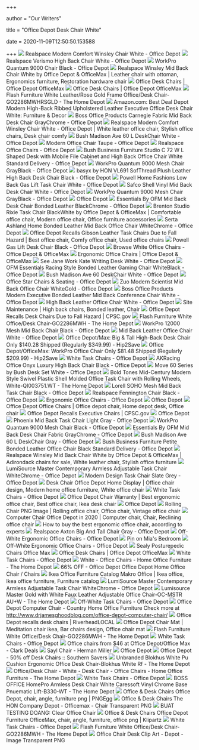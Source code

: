 +++
        
author = "Our Writers"
        
title = "Office Depot Desk Chair White"
        
date = 2020-11-09T12:50:50.153588
        
+++
[ ![](https://media.officedepot.com/image/upload/b_rgb:FFFFFF,c_pad,dpr_1.0,f_auto,h_666,q_auto,w_500/c_pad,h_666,w_500/v1/products/907932/907932_o01_061220?pgw=1)](https://media.officedepot.com/image/upload/b_rgb:FFFFFF,c_pad,dpr_1.0,f_auto,h_666,q_auto,w_500/c_pad,h_666,w_500/v1/products/907932/907932_o01_061220?pgw=1) Realspace Modern Comfort Winsley Chair White - Office Depot
[ ![](https://media.officedepot.com/image/upload/b_rgb:FFFFFF,c_pad,dpr_1.0,f_auto,h_1665,q_auto,w_1250/c_pad,h_1665,w_1250/v1/products/747417/747417_o01_realspace_verismo_bonded_leather_high_back_chair_112019_?pgw=1&pgwact=1)](https://media.officedepot.com/image/upload/b_rgb:FFFFFF,c_pad,dpr_1.0,f_auto,h_1665,q_auto,w_1250/c_pad,h_1665,w_1250/v1/products/747417/747417_o01_realspace_verismo_bonded_leather_high_back_chair_112019_?pgw=1&pgwact=1) Realspace Verismo High Back Chair White - Office Depot
[ ![](https://media.officedepot.com/image/upload/b_rgb:FFFFFF,c_pad,dpr_1.0,f_auto,h_1665,q_auto,w_1250/c_pad,h_1665,w_1250/v1/products/510830/510830_p_workpro_quantum_9000_series_ergonomic_mesh_mid_back_chair?pgw=1&pgwact=1)](https://media.officedepot.com/image/upload/b_rgb:FFFFFF,c_pad,dpr_1.0,f_auto,h_1665,q_auto,w_1250/c_pad,h_1665,w_1250/v1/products/510830/510830_p_workpro_quantum_9000_series_ergonomic_mesh_mid_back_chair?pgw=1&pgwact=1) WorkPro Quantum 9000 Chair Black - Office Depot
[ ![](https://i.pinimg.com/originals/36/50/2a/36502ab102fc513aa245737e99bfc32c.jpg)](https://i.pinimg.com/originals/36/50/2a/36502ab102fc513aa245737e99bfc32c.jpg) Realspace Winsley Mid Back Chair White by Office Depot & OfficeMax |  Leather chair with ottoman, Ergonomics furniture, Restoration hardware chair
[ ![](https://media.officedepot.com/images/t_search,f_auto/products/304556/Serta-Smart-Layers-Arlington-AIR-Bonded)](https://media.officedepot.com/images/t_search,f_auto/products/304556/Serta-Smart-Layers-Arlington-AIR-Bonded) Office Desk Chairs | Office Depot OfficeMax
[ ![](https://media.officedepot.com/images/t_search,f_auto/products/388262/Realspace-Modern-Comfort-Winsley-Bonded-Leather)](https://media.officedepot.com/images/t_search,f_auto/products/388262/Realspace-Modern-Comfort-Winsley-Bonded-Leather) Office Desk Chairs | Office Depot OfficeMax
[ ![](https://images.homedepot-static.com/productImages/463ea4de-d661-4da8-bc50-e598bb7fe277/svn/white-leather-rose-gold-frame-flash-furniture-office-chairs-go2286mwhrsgld-64_600.jpg)](https://images.homedepot-static.com/productImages/463ea4de-d661-4da8-bc50-e598bb7fe277/svn/white-leather-rose-gold-frame-flash-furniture-office-chairs-go2286mwhrsgld-64_600.jpg) Flash Furniture White Leather/Rose Gold Frame Office/Desk Chair-GO2286MWHRSGLD  - The Home Depot
[ ![](https://images-na.ssl-images-amazon.com/images/I/510QnoA89SL._AC_SY450_.jpg)](https://images-na.ssl-images-amazon.com/images/I/510QnoA89SL._AC_SY450_.jpg) Amazon.com: Best Deal Depot Modern High-Back Ribbed Upholstered Leather  Executive Office Desk Chair White: Furniture & Decor
[ ![](https://media.officedepot.com/image/upload/b_rgb:FFFFFF,c_pad,dpr_1.0,f_auto,h_666,q_auto,w_500/c_pad,h_666,w_500/v1/products/933469/933469_p_boss_office_products_carnegie_fabric_mid_back_desk_chair?pgw=1)](https://media.officedepot.com/image/upload/b_rgb:FFFFFF,c_pad,dpr_1.0,f_auto,h_666,q_auto,w_500/c_pad,h_666,w_500/v1/products/933469/933469_p_boss_office_products_carnegie_fabric_mid_back_desk_chair?pgw=1) Boss Office Products Carnegie Fabric Mid Back Desk Chair GrayChrome - Office  Depot
[ ![](https://i.pinimg.com/originals/40/47/23/4047230c2ff4b9369742089de9547729.jpg)](https://i.pinimg.com/originals/40/47/23/4047230c2ff4b9369742089de9547729.jpg) Realspace Modern Comfort Winsley Chair White - Office Depot | White leather office  chair, Stylish office chairs, Desk chair comfy
[ ![](https://media.officedepot.com/image/upload/b_rgb:FFFFFF,c_pad,dpr_1.0,f_auto,h_666,q_auto,w_500/c_pad,h_666,w_500/v1/products/9997231/9997231_o01_kathy_ireland_home_by_bush_furniture?pgw=1)](https://media.officedepot.com/image/upload/b_rgb:FFFFFF,c_pad,dpr_1.0,f_auto,h_666,q_auto,w_500/c_pad,h_666,w_500/v1/products/9997231/9997231_o01_kathy_ireland_home_by_bush_furniture?pgw=1) Bush Madison Ave 60 L DeskChair White - Office Depot
[ ![](https://media.officedepot.com/image/upload/b_rgb:FFFFFF,c_pad,dpr_1.0,f_auto,h_666,q_auto,w_500/c_pad,h_666,w_500/v1/products/424958/424958_p_boss_modern_fabric_mid_back_task_chair?pgw=1)](https://media.officedepot.com/image/upload/b_rgb:FFFFFF,c_pad,dpr_1.0,f_auto,h_666,q_auto,w_500/c_pad,h_666,w_500/v1/products/424958/424958_p_boss_modern_fabric_mid_back_task_chair?pgw=1) Modern Office Chair Taupe - Office Depot
[ ![](https://media.officedepot.com/images/t_search,f_auto/products/493876/Realspace-MFTC-200-Mesh-Multifunction-Ergonomic)](https://media.officedepot.com/images/t_search,f_auto/products/493876/Realspace-MFTC-200-Mesh-Multifunction-Ergonomic) Realspace Office Chairs - Office Depot
[ ![](https://media.officedepot.com/image/upload/b_rgb:FFFFFF,c_pad,dpr_1.0,f_auto,h_666,q_auto,w_500/c_pad,h_666,w_500/v1/products/5630189/5630189_o01_bush_business_furniture_studio_c_l_shaped_desk_with_mobile_file_cabinet_and_high_back_office_chair?pgw=1)](https://media.officedepot.com/image/upload/b_rgb:FFFFFF,c_pad,dpr_1.0,f_auto,h_666,q_auto,w_500/c_pad,h_666,w_500/v1/products/5630189/5630189_o01_bush_business_furniture_studio_c_l_shaped_desk_with_mobile_file_cabinet_and_high_back_office_chair?pgw=1) Bush Business Furniture Studio C 72 W L Shaped Desk with Mobile File  Cabinet and High Back Office Chair White Standard Delivery - Office Depot
[ ![](https://media.officedepot.com/image/upload/b_rgb:FFFFFF,c_pad,dpr_1.0,f_auto,h_666,q_auto,w_500/c_pad,h_666,w_500/v1/products/458397/458397_p_workpro_quantum_9000_series_ergonomic_mid_back_mesh_fabric_chair?pgw=1)](https://media.officedepot.com/image/upload/b_rgb:FFFFFF,c_pad,dpr_1.0,f_auto,h_666,q_auto,w_500/c_pad,h_666,w_500/v1/products/458397/458397_p_workpro_quantum_9000_series_ergonomic_mid_back_mesh_fabric_chair?pgw=1) WorkPro Quantum 9000 Mesh Chair GrayBlack - Office Depot
[ ![](https://media.officedepot.com/images/t_large,f_auto/products/877478/basyx-by-HON-VL691-SofThread-Plush)](https://media.officedepot.com/images/t_large,f_auto/products/877478/basyx-by-HON-VL691-SofThread-Plush) basyx by HON VL691 SofThread Plush Leather High Back Desk Chair Black - Office  Depot
[ ![](https://media.officedepot.com/image/upload/b_rgb:FFFFFF,c_pad,dpr_1.0,f_auto,h_1665,q_auto,w_1250/c_pad,h_1665,w_1250/v1/products/358832/358832_o01_powel_home_fashions_faux_leather_low_back_gas_lift_task_chair_022120?pgw=1&pgwact=1)](https://media.officedepot.com/image/upload/b_rgb:FFFFFF,c_pad,dpr_1.0,f_auto,h_1665,q_auto,w_1250/c_pad,h_1665,w_1250/v1/products/358832/358832_o01_powel_home_fashions_faux_leather_low_back_gas_lift_task_chair_022120?pgw=1&pgwact=1) Powell Home Fashions Low Back Gas Lift Task Chair White - Office Depot
[ ![](https://media.officedepot.com/image/upload/b_rgb:FFFFFF,c_pad,dpr_1.0,f_auto,h_666,q_auto,w_500/c_pad,h_666,w_500/v1/products/9621560/9621560_o51_safco_shell_desk_chair?pgw=1)](https://media.officedepot.com/image/upload/b_rgb:FFFFFF,c_pad,dpr_1.0,f_auto,h_666,q_auto,w_500/c_pad,h_666,w_500/v1/products/9621560/9621560_o51_safco_shell_desk_chair?pgw=1) Safco Shell Vinyl Mid Back Desk Chair White - Office Depot
[ ![](https://media.officedepot.com/image/upload/b_rgb:FFFFFF,c_pad,dpr_1.0,f_auto,h_666,q_auto,w_500/c_pad,h_666,w_500/v1/products/234750/234750_o01_workpro_quantum_9000_series_ergonomic_mid_back_meshmesh_chair_101119?pgw=1)](https://media.officedepot.com/image/upload/b_rgb:FFFFFF,c_pad,dpr_1.0,f_auto,h_666,q_auto,w_500/c_pad,h_666,w_500/v1/products/234750/234750_o01_workpro_quantum_9000_series_ergonomic_mid_back_meshmesh_chair_101119?pgw=1) WorkPro Quantum 9000 Mesh Chair GrayBlack - Office Depot
[ ![](https://media.officedepot.com/images/t_large,f_auto/products/5417784/Brenton-Studio-Jancy-Quilted-Fabric-Low)](https://media.officedepot.com/images/t_large,f_auto/products/5417784/Brenton-Studio-Jancy-Quilted-Fabric-Low) Office Depot
[ ![](https://media.officedepot.com/image/upload/b_rgb:FFFFFF,c_pad,dpr_1.0,f_auto,h_666,q_auto,w_500/c_pad,h_666,w_500/v1/products/686658/686658_p_essentials_by_ofm_mid_back_desk_chair?pgw=1)](https://media.officedepot.com/image/upload/b_rgb:FFFFFF,c_pad,dpr_1.0,f_auto,h_666,q_auto,w_500/c_pad,h_666,w_500/v1/products/686658/686658_p_essentials_by_ofm_mid_back_desk_chair?pgw=1) Essentials By OFM Mid Back Desk Chair Bonded Leather BlackChrome - Office  Depot
[ ![](https://i.pinimg.com/originals/2b/38/19/2b3819360e6044695485b010edd33a1a.jpg)](https://i.pinimg.com/originals/2b/38/19/2b3819360e6044695485b010edd33a1a.jpg) Brenton Studio Rixie Task Chair BlackWhite by Office Depot & OfficeMax |  Comfortable office chair, Modern office chair, Office furniture accessories
[ ![](https://media.officedepot.com/images/t_large,f_auto/products/807321/Serta-Ashland-Home-Bonded-Leather-Mid)](https://media.officedepot.com/images/t_large,f_auto/products/807321/Serta-Ashland-Home-Bonded-Leather-Mid) Serta Ashland Home Bonded Leather Mid Back Office Chair WhiteChrome - Office  Depot
[ ![](https://i.pinimg.com/originals/e2/18/5b/e2185b1ddeb8263f8a11160d085ebd75.jpg)](https://i.pinimg.com/originals/e2/18/5b/e2185b1ddeb8263f8a11160d085ebd75.jpg) Office Depot Recalls Gibson Leather Task Chairs Due to Fall Hazard | Best office  chair, Comfy office chair, Used office chairs
[ ![](https://media.officedepot.com/images/t_large,f_auto/products/124988/Powell-Gas-Lift-Desk-Chair-Black)](https://media.officedepot.com/images/t_large,f_auto/products/124988/Powell-Gas-Lift-Desk-Chair-Black) Powell Gas Lift Desk Chair Black - Office Depot
[ ![](https://media.officedepot.com/images/t_search,f_auto/products/9748367/Monarch-Specialties-Office-Chair-WhiteChrome)](https://media.officedepot.com/images/t_search,f_auto/products/9748367/Monarch-Specialties-Office-Chair-WhiteChrome) Browse White Office Chairs - Office Depot & OfficeMax
[ ![](https://media.officedepot.com/images/t_search,f_auto/products/9046713/WorkPro-12000-Mesh-Series-Ergonomic-Mid)](https://media.officedepot.com/images/t_search,f_auto/products/9046713/WorkPro-12000-Mesh-Series-Ergonomic-Mid) Ergonomic Office Chairs | Office Depot & OfficeMax
[ ![](https://media.officedepot.com/image/upload/b_rgb:FFFFFF,c_pad,dpr_1.0,f_auto,h_666,q_auto,w_500/c_pad,h_666,w_500/v1/products/384419/384419_o12_see_jane_work_kate_writing_desk?pgw=1)](https://media.officedepot.com/image/upload/b_rgb:FFFFFF,c_pad,dpr_1.0,f_auto,h_666,q_auto,w_500/c_pad,h_666,w_500/v1/products/384419/384419_o12_see_jane_work_kate_writing_desk?pgw=1) See Jane Work Kate Writing Desk White - Office Depot
[ ![](https://media.officedepot.com/image/upload/b_rgb:FFFFFF,c_pad,dpr_1.0,f_auto,h_666,q_auto,w_500/c_pad,h_666,w_500/v1/products/8535247/8535247_p_ofm_essentials_collection_high_back_racing_style_bonded_leather_gaming_chair?pgw=1)](https://media.officedepot.com/image/upload/b_rgb:FFFFFF,c_pad,dpr_1.0,f_auto,h_666,q_auto,w_500/c_pad,h_666,w_500/v1/products/8535247/8535247_p_ofm_essentials_collection_high_back_racing_style_bonded_leather_gaming_chair?pgw=1) OFM Essentials Racing Style Bonded Leather Gaming Chair WhiteBlack - Office  Depot
[ ![](https://media.officedepot.com/image/upload/b_rgb:FFFFFF,c_pad,dpr_1.0,f_auto,h_666,q_auto,w_500/c_pad,h_666,w_500/v1/products/8007302/8007302_o01_kathy_ireland_home_by_bush_furniture?pgw=1)](https://media.officedepot.com/image/upload/b_rgb:FFFFFF,c_pad,dpr_1.0,f_auto,h_666,q_auto,w_500/c_pad,h_666,w_500/v1/products/8007302/8007302_o01_kathy_ireland_home_by_bush_furniture?pgw=1) Bush Madison Ave 60 DeskChair White - Office Depot
[ ![](https://media.officedepot.com/images/t_search,f_auto/products/395034/Office-Star-ProGrid-Mid-Back-Mesh)](https://media.officedepot.com/images/t_search,f_auto/products/395034/Office-Star-ProGrid-Mid-Back-Mesh) Office Star Chairs & Seating - Office Depot
[ ![](https://media.officedepot.com/image/upload/b_rgb:FFFFFF,c_pad,dpr_1.0,f_auto,h_1665,q_auto,w_1250/c_pad,h_1665,w_1250/v1/products/4161660/4161660_p_zuo_modern_scientist_midback_office_chair?pgw=1&pgwact=1)](https://media.officedepot.com/image/upload/b_rgb:FFFFFF,c_pad,dpr_1.0,f_auto,h_1665,q_auto,w_1250/c_pad,h_1665,w_1250/v1/products/4161660/4161660_p_zuo_modern_scientist_midback_office_chair?pgw=1&pgwact=1) Zuo Modern Scientist Mid Back Office Chair WhiteGold - Office Depot
[ ![](https://media.officedepot.com/image/upload/b_rgb:FFFFFF,c_pad,dpr_1.0,f_auto,h_666,q_auto,w_500/c_pad,h_666,w_500/v1/products/186051/186051_o51?pgw=1)](https://media.officedepot.com/image/upload/b_rgb:FFFFFF,c_pad,dpr_1.0,f_auto,h_666,q_auto,w_500/c_pad,h_666,w_500/v1/products/186051/186051_o51?pgw=1) Boss Office Products Modern Executive Bonded Leather Mid Back Conference Chair  White - Office Depot
[ ![](https://media.officedepot.com/image/upload/b_rgb:FFFFFF,c_pad,dpr_1.0,f_auto,h_666,q_auto,w_500/c_pad,h_666,w_500/v1/products/890139/890139_o51_flash_furniture_ribbed_upholstered_leather_high_back_swivel_chair_041620?pgw=1)](https://media.officedepot.com/image/upload/b_rgb:FFFFFF,c_pad,dpr_1.0,f_auto,h_666,q_auto,w_500/c_pad,h_666,w_500/v1/products/890139/890139_o51_flash_furniture_ribbed_upholstered_leather_high_back_swivel_chair_041620?pgw=1) High Back Leather Office Chair White - Office Depot
[ ![](https://i.pinimg.com/originals/c1/6a/cf/c16acf1604c530980971644ffa4aef26.jpg)](https://i.pinimg.com/originals/c1/6a/cf/c16acf1604c530980971644ffa4aef26.jpg) Site Maintenance | High back chairs, Bonded leather, Chair
[ ![](https://www.cpsc.gov/s3fs-public/Recall.2012.12146.12146a.jpg)](https://www.cpsc.gov/s3fs-public/Recall.2012.12146.12146a.jpg) Office Depot Recalls Desk Chairs Due to Fall Hazard | CPSC.gov
[ ![](https://images.homedepot-static.com/productImages/490956a1-d13a-47a8-9c84-a651796f253a/svn/white-flash-furniture-office-chairs-go2286mwh-31_600.jpg)](https://images.homedepot-static.com/productImages/490956a1-d13a-47a8-9c84-a651796f253a/svn/white-flash-furniture-office-chairs-go2286mwh-31_600.jpg) Flash Furniture White Office/Desk Chair-GO2286MWH - The Home Depot
[ ![](https://media.officedepot.com/image/upload/b_rgb:FFFFFF,c_pad,dpr_1.0,f_auto,h_666,q_auto,w_500/c_pad,h_666,w_500/v1/products/9702132/9702132_o01_workpro_12000_fabric_high_back_chair?pgw=1)](https://media.officedepot.com/image/upload/b_rgb:FFFFFF,c_pad,dpr_1.0,f_auto,h_666,q_auto,w_500/c_pad,h_666,w_500/v1/products/9702132/9702132_o01_workpro_12000_fabric_high_back_chair?pgw=1) WorkPro 12000 Mesh Mid Back Chair Black - Office Depot
[ ![](https://media.officedepot.com/image/upload/b_rgb:FFFFFF,c_pad,dpr_1.0,f_auto,h_666,q_auto,w_500/c_pad,h_666,w_500/v1/products/389426/389426_o01_072020?pgw=1)](https://media.officedepot.com/image/upload/b_rgb:FFFFFF,c_pad,dpr_1.0,f_auto,h_666,q_auto,w_500/c_pad,h_666,w_500/v1/products/389426/389426_o01_072020?pgw=1) Mid Back Leather Office Chair White - Office Depot
[ ![](https://hip2save.com/wp-content/uploads/2016/07/chair.jpg?resize=1024%2C538&strip=all)](https://hip2save.com/wp-content/uploads/2016/07/chair.jpg?resize=1024%2C538&strip=all) Office Depot/Max: Big & Tall High-Back Desk Chair Only $140.28 Shipped  (Regularly $349.99) - Hip2Save
[ ![](https://hip2save.com/wp-content/uploads/2016/08/workpro-desk-chair.jpg?resize=1024%2C538&strip=all)](https://hip2save.com/wp-content/uploads/2016/08/workpro-desk-chair.jpg?resize=1024%2C538&strip=all) Office Depot/OfficeMax: WorkPro Office Chair Only $81.48 Shipped (Regularly  $209.99) - Hip2Save
[ ![](https://media.officedepot.com/images/t_search,f_auto/products/705756/Ave-Six-Emerson-Mid-Back-Chair)](https://media.officedepot.com/images/t_search,f_auto/products/705756/Ave-Six-Emerson-Mid-Back-Chair) White Task Chairs - Office Depot
[ ![](https://media.officedepot.com/image/upload/b_rgb:FFFFFF,c_pad,dpr_1.0,f_auto,h_666,q_auto,w_500/c_pad,h_666,w_500/v1/products/7164064/7164064_p_akracing_office_series_onyx_luxury_high_back_chair?pgw=1)](https://media.officedepot.com/image/upload/b_rgb:FFFFFF,c_pad,dpr_1.0,f_auto,h_666,q_auto,w_500/c_pad,h_666,w_500/v1/products/7164064/7164064_p_akracing_office_series_onyx_luxury_high_back_chair?pgw=1) AKRacing Office Onyx Luxury High Back Chair Black - Office Depot
[ ![](https://media.officedepot.com/image/upload/b_rgb:FFFFFF,c_pad,dpr_1.0,f_auto,h_666,q_auto,w_500/c_pad,h_666,w_500/v1/products/5273876/5273876_o01_bush_business_furniture_components?pgw=1)](https://media.officedepot.com/image/upload/b_rgb:FFFFFF,c_pad,dpr_1.0,f_auto,h_666,q_auto,w_500/c_pad,h_666,w_500/v1/products/5273876/5273876_o01_bush_business_furniture_components?pgw=1) Move 60 Series by Bush Desk Set White - Office Depot
[ ![](https://images.homedepot-static.com/productImages/cb8c27da-2aa1-4bef-9c1b-c577fb13645e/svn/1-white-bold-tones-office-chairs-qi003751-wt-e1_600.jpg)](https://images.homedepot-static.com/productImages/cb8c27da-2aa1-4bef-9c1b-c577fb13645e/svn/1-white-bold-tones-office-chairs-qi003751-wt-e1_600.jpg) Bold Tones Mid-Century Modern Style Swivel Plastic Shell Molded Office Task  Chair with Rolling Wheels, White-QI003751.WT - The Home Depot
[ ![](https://media.officedepot.com/image/upload/b_rgb:FFFFFF,c_pad,dpr_1.0,f_auto,h_666,q_auto,w_500/c_pad,h_666,w_500/v1/products/8572052/8572052_o51_lorell_soho_mesh_mid_back_task_chair?pgw=1)](https://media.officedepot.com/image/upload/b_rgb:FFFFFF,c_pad,dpr_1.0,f_auto,h_666,q_auto,w_500/c_pad,h_666,w_500/v1/products/8572052/8572052_o51_lorell_soho_mesh_mid_back_task_chair?pgw=1) Lorell SOHO Mesh Mid Back Task Chair Black - Office Depot
[ ![](https://media.officedepot.com/image/upload/b_rgb:FFFFFF,c_pad,dpr_1.0,f_auto,h_666,q_auto,w_500/c_pad,h_666,w_500/v1/products/633410/633410_p_realspace_fennington_high_back_bonded_leather_chair?pgw=1)](https://media.officedepot.com/image/upload/b_rgb:FFFFFF,c_pad,dpr_1.0,f_auto,h_666,q_auto,w_500/c_pad,h_666,w_500/v1/products/633410/633410_p_realspace_fennington_high_back_bonded_leather_chair?pgw=1) Realspace Fennington Chair Black - Office Depot
[ ![](https://media.officedepot.com/images/t_search,f_auto/products/6356490/WorkPro-12000-Mesh-High-Back-Executive)](https://media.officedepot.com/images/t_search,f_auto/products/6356490/WorkPro-12000-Mesh-High-Back-Executive) Ergonomic Office Chairs - Office Depot
[ ![](https://media.officedepot.com/image/upload/b_rgb:FFFFFF,c_pad,dpr_1.0,f_auto,h_666,q_auto,w_500/c_pad,h_666,w_500/v1/products/871892/871892_p_1?pgw=1)](https://media.officedepot.com/image/upload/b_rgb:FFFFFF,c_pad,dpr_1.0,f_auto,h_666,q_auto,w_500/c_pad,h_666,w_500/v1/products/871892/871892_p_1?pgw=1) Office Depot
[ ![](https://i.pinimg.com/originals/ac/0f/05/ac0f05472e23cc485286dd8ccd863f18.jpg)](https://i.pinimg.com/originals/ac/0f/05/ac0f05472e23cc485286dd8ccd863f18.jpg) Office Depot Office Chairs | Office depot chair, Home depot desk, Office  chair
[ ![](https://www.cpsc.gov/s3fs-public/styles/large/public/Recall.2016.16069.OfficeDepotExecutiveChairs.jpg?jQQp02aLk83TX56xojjDEJkAHPYovQaj&itok=FjKC2CqJ)](https://www.cpsc.gov/s3fs-public/styles/large/public/Recall.2016.16069.OfficeDepotExecutiveChairs.jpg?jQQp02aLk83TX56xojjDEJkAHPYovQaj&itok=FjKC2CqJ) Office Depot Recalls Executive Chairs | CPSC.gov
[ ![](https://media.officedepot.com/image/upload/b_rgb:FFFFFF,c_pad,dpr_1.0,f_auto,h_1665,q_auto,w_1250/c_pad,h_1665,w_1250/v1/products/1826380/1826380_p_boss_modern_office_chair?pgw=1&pgwact=1)](https://media.officedepot.com/image/upload/b_rgb:FFFFFF,c_pad,dpr_1.0,f_auto,h_1665,q_auto,w_1250/c_pad,h_1665,w_1250/v1/products/1826380/1826380_p_boss_modern_office_chair?pgw=1&pgwact=1) Office Depot
[ ![](https://media.officedepot.com/image/upload/b_rgb:FFFFFF,c_pad,dpr_1.0,f_auto,h_666,q_auto,w_500/c_pad,h_666,w_500/v1/products/7711811/7711811_o01?pgw=1)](https://media.officedepot.com/image/upload/b_rgb:FFFFFF,c_pad,dpr_1.0,f_auto,h_666,q_auto,w_500/c_pad,h_666,w_500/v1/products/7711811/7711811_o01?pgw=1) Phoenix Mid Back Task Chair Light Gray - Office Depot
[ ![](https://media.officedepot.com/image/upload/b_rgb:FFFFFF,c_pad,dpr_1.0,f_auto,h_666,q_auto,w_500/c_pad,h_666,w_500/v1/products/690690/690690_o01_092220?pgw=1)](https://media.officedepot.com/image/upload/b_rgb:FFFFFF,c_pad,dpr_1.0,f_auto,h_666,q_auto,w_500/c_pad,h_666,w_500/v1/products/690690/690690_o01_092220?pgw=1) WorkPro Quantum 9000 Mesh Chair Black - Office Depot
[ ![](https://media.officedepot.com/image/upload/b_rgb:FFFFFF,c_pad,dpr_1.0,f_auto,h_666,q_auto,w_500/c_pad,h_666,w_500/v1/products/250817/250817_p?pgw=1)](https://media.officedepot.com/image/upload/b_rgb:FFFFFF,c_pad,dpr_1.0,f_auto,h_666,q_auto,w_500/c_pad,h_666,w_500/v1/products/250817/250817_p?pgw=1) Essentials By OFM Mid Back Desk Chair Fabric GrayChrome - Office Depot
[ ![](https://media.officedepot.com/image/upload/b_rgb:FFFFFF,c_pad,dpr_1.0,f_auto,h_666,q_auto,w_500/c_pad,h_666,w_500/v1/products/4650782/4650782_o01_kathy_ireland_home_by_bush_furniture?pgw=1)](https://media.officedepot.com/image/upload/b_rgb:FFFFFF,c_pad,dpr_1.0,f_auto,h_666,q_auto,w_500/c_pad,h_666,w_500/v1/products/4650782/4650782_o01_kathy_ireland_home_by_bush_furniture?pgw=1) Bush Madison Ave 60 L DeskChair Gray - Office Depot
[ ![](https://media.officedepot.com/image/upload/b_rgb:FFFFFF,c_pad,dpr_1.0,f_auto,h_666,q_auto,w_500/c_pad,h_666,w_500/v1/products/8730294/8730294_o01_bush_business_furniture_petite_leather_office_chair?pgw=1)](https://media.officedepot.com/image/upload/b_rgb:FFFFFF,c_pad,dpr_1.0,f_auto,h_666,q_auto,w_500/c_pad,h_666,w_500/v1/products/8730294/8730294_o01_bush_business_furniture_petite_leather_office_chair?pgw=1) Bush Business Furniture Petite Bonded Leather Office Chair Black Standard  Delivery - Office Depot
[ ![](https://i.pinimg.com/originals/e8/7f/84/e87f844e95cb9c859c03a9bbca71c0c9.jpg)](https://i.pinimg.com/originals/e8/7f/84/e87f844e95cb9c859c03a9bbca71c0c9.jpg) Realspace Winsley Mid Back Chair White by Office Depot &amp; OfficeMax |  Adirondack chairs for sale, White leather chair, Stylish office furniture
[ ![](https://media.officedepot.com/image/upload/b_rgb:FFFFFF,c_pad,dpr_1.0,f_auto,h_666,q_auto,w_500/c_pad,h_666,w_500/v1/products/5392622/5392622_o04_lumisource_master_contemporary_armless_adjustable_task_chair?pgw=1)](https://media.officedepot.com/image/upload/b_rgb:FFFFFF,c_pad,dpr_1.0,f_auto,h_666,q_auto,w_500/c_pad,h_666,w_500/v1/products/5392622/5392622_o04_lumisource_master_contemporary_armless_adjustable_task_chair?pgw=1) LumiSource Master Contemporary Armless Adjustable Task Chair WhiteChrome - Office  Depot
[ ![](https://media.officedepot.com/image/upload/b_rgb:FFFFFF,c_pad,dpr_1.0,f_auto,h_666,q_auto,w_500/c_pad,h_666,w_500/v1/products/296589/296589_p_b416c_sg?pgw=1)](https://media.officedepot.com/image/upload/b_rgb:FFFFFF,c_pad,dpr_1.0,f_auto,h_666,q_auto,w_500/c_pad,h_666,w_500/v1/products/296589/296589_p_b416c_sg?pgw=1) Modern Design Task Chair Slate Grey - Office Depot
[ ![](https://i.pinimg.com/originals/42/a7/19/42a7194b01109c61ba4ab83e276f171f.jpg)](https://i.pinimg.com/originals/42/a7/19/42a7194b01109c61ba4ab83e276f171f.jpg) Desk Chair Office Depot Home Display | Office chair design, Modern home  office furniture, White office chair
[ ![](https://media.officedepot.com/images/t_search,f_auto/products/7182689/Linon-Home-Office-Juliet-Fabric-Mid)](https://media.officedepot.com/images/t_search,f_auto/products/7182689/Linon-Home-Office-Juliet-Fabric-Mid) White Task Chairs - Office Depot
[ ![](https://i.pinimg.com/originals/50/c9/c7/50c9c7adc27d3e672fc8034a5ce14b02.jpg)](https://i.pinimg.com/originals/50/c9/c7/50c9c7adc27d3e672fc8034a5ce14b02.jpg) Office Depot Chair Warranty | Best ergonomic office chair, Best office chair,  Ikea desk chair
[ ![](https://media.officedepot.com/image/upload/b_rgb:FFFFFF,c_pad,dpr_1.0,f_auto,h_666,q_auto,w_500/c_pad,h_666,w_500/v1/products/1826380/1826380_o05_boss_modern_office_chair?pgw=1)](https://media.officedepot.com/image/upload/b_rgb:FFFFFF,c_pad,dpr_1.0,f_auto,h_666,q_auto,w_500/c_pad,h_666,w_500/v1/products/1826380/1826380_o05_boss_modern_office_chair?pgw=1) Office Depot
[ ![](https://i.pinimg.com/originals/6c/75/7f/6c757f1ac96a5e7b3cf4e366493e192c.png)](https://i.pinimg.com/originals/6c/75/7f/6c757f1ac96a5e7b3cf4e366493e192c.png) Rolling Chair PNG Image | Rolling office chair, Office chair, Vintage office  chair
[ ![](https://i.pinimg.com/736x/c7/1e/6f/c71e6f738fd2f1c23bf93162b64e3a0a.jpg)](https://i.pinimg.com/736x/c7/1e/6f/c71e6f738fd2f1c23bf93162b64e3a0a.jpg) Computer Chair Office Depot in 2020 | Computer chair, Chair, Reclining office  chair
[ ![](https://media2.s-nbcnews.com/i/newscms/2020_25/3390893/ergonomic-office-chairs-kr-2x1-tease-200618_38008296185ce90fd52b401caf79df24.jpg)](https://media2.s-nbcnews.com/i/newscms/2020_25/3390893/ergonomic-office-chairs-kr-2x1-tease-200618_38008296185ce90fd52b401caf79df24.jpg) How to buy the best ergonomic office chair, according to experts
[ ![](https://media.officedepot.com/image/upload/b_rgb:FFFFFF,c_pad,dpr_1.0,f_auto,h_666,q_auto,w_500/c_pad,h_666,w_500/v1/products/248897/248897_p_realspace_axton_big_tall_bonded_leather_high_back_chair?pgw=1)](https://media.officedepot.com/image/upload/b_rgb:FFFFFF,c_pad,dpr_1.0,f_auto,h_666,q_auto,w_500/c_pad,h_666,w_500/v1/products/248897/248897_p_realspace_axton_big_tall_bonded_leather_high_back_chair?pgw=1) Realspace Axton Big And Tall Chair Gray - Office Depot
[ ![](https://media.officedepot.com/images/t_search,f_auto/products/466400/Office-Star-Space-Seating-Mesh-Mid)](https://media.officedepot.com/images/t_search,f_auto/products/466400/Office-Star-Space-Seating-Mesh-Mid) Off-White Ergonomic Office Chairs - Office Depot
[ ![](https://i.pinimg.com/originals/64/76/b1/6476b17ef1c8b06e8e2fe855627e787d.jpg)](https://i.pinimg.com/originals/64/76/b1/6476b17ef1c8b06e8e2fe855627e787d.jpg) Pin on Mia's Bedroom
[ ![](https://media.officedepot.com/images/t_search,f_auto/products/721852/Office-Star-Space-Seating-Mesh-Mid)](https://media.officedepot.com/images/t_search,f_auto/products/721852/Office-Star-Space-Seating-Mesh-Mid) Off-White Ergonomic Office Chairs - Office Depot
[ ![](https://i.pinimg.com/originals/41/c5/1e/41c51e85a7cf45ecc39fd3445f3cd3c0.jpg)](https://i.pinimg.com/originals/41/c5/1e/41c51e85a7cf45ecc39fd3445f3cd3c0.jpg) Sealy Posturepedic Chairs Office Max
[ ![](https://media.officedepot.com/images/t_search,f_auto/products/304574/Serta-Smart-Layers-Jennings-Big-And)](https://media.officedepot.com/images/t_search,f_auto/products/304574/Serta-Smart-Layers-Jennings-Big-And) Office Desk Chairs | Office Depot OfficeMax
[ ![](https://media.officedepot.com/images/t_search,f_auto/products/352754/Boss-Decorative-Velvet-Mid-Back-Task)](https://media.officedepot.com/images/t_search,f_auto/products/352754/Boss-Decorative-Velvet-Mid-Back-Task) White Task Chairs - Office Depot
[ ![](https://images.homedepot-static.com/productImages/c06b3890-48d4-425e-8551-02ba1eee5c44/svn/white-mesh-polyester-office-star-products-ergonomic-chairs-rly26-wh-64_400.jpg)](https://images.homedepot-static.com/productImages/c06b3890-48d4-425e-8551-02ba1eee5c44/svn/white-mesh-polyester-office-star-products-ergonomic-chairs-rly26-wh-64_400.jpg) White - Office Chairs - Home Office Furniture - The Home Depot
[ ![](https://images.kaiyo.com/96764/office-depot/chairs/home-office-chairs/office-chair.jpeg)](https://images.kaiyo.com/96764/office-depot/chairs/home-office-chairs/office-chair.jpeg) 66% OFF - Office Depot Office Depot Home Office Chair / Chairs
[ ![](https://i.pinimg.com/736x/b2/6b/50/b26b50d2bbce01dbd975dba3777a9d25.jpg)](https://i.pinimg.com/736x/b2/6b/50/b26b50d2bbce01dbd975dba3777a9d25.jpg) Ikea Office Furniture Catalog Makro Office | Ikea office, Ikea office  furniture, Furniture catalog
[ ![](https://media.officedepot.com/image/upload/b_rgb:FFFFFF,c_pad,dpr_1.0,f_auto,h_666,q_auto,w_500/c_pad,h_666,w_500/v1/products/5392622/5392622_o02_lumisource_master_contemporary_armless_adjustable_task_chair?pgw=1)](https://media.officedepot.com/image/upload/b_rgb:FFFFFF,c_pad,dpr_1.0,f_auto,h_666,q_auto,w_500/c_pad,h_666,w_500/v1/products/5392622/5392622_o02_lumisource_master_contemporary_armless_adjustable_task_chair?pgw=1) LumiSource Master Contemporary Armless Adjustable Task Chair WhiteChrome - Office  Depot
[ ![](https://images.homedepot-static.com/productImages/4a0df326-8408-49fc-b031-baef54f5b0c5/svn/white-gold-lumisource-office-chairs-oc-mstr-au-w-a0_600.jpg)](https://images.homedepot-static.com/productImages/4a0df326-8408-49fc-b031-baef54f5b0c5/svn/white-gold-lumisource-office-chairs-oc-mstr-au-w-a0_600.jpg) Lumisource Master Gold with White Faux Leather Adjustable Office Chair-OC-MSTR  AU+W - The Home Depot
[ ![](https://media.officedepot.com/images/t_search,f_auto/products/9759883/Serta-Essentials-Mid-Back-Computer-Chair)](https://media.officedepot.com/images/t_search,f_auto/products/9759883/Serta-Essentials-Mid-Back-Computer-Chair) Off-White Task Chairs - Office Depot
[ ![](https://i.pinimg.com/originals/e7/41/c7/e741c77c8274c3ecb349e0e9de44b4d7.jpg)](https://i.pinimg.com/originals/e7/41/c7/e741c77c8274c3ecb349e0e9de44b4d7.jpg) Office Depot Computer Chair - Country Home Office Furniture Check more at  http://www.drjamesghoodblog.com/office-depot-computer-chair/
[ ![](https://i1.wp.com/riverheadlocal.com/wp-content/uploads/2012/04/2012_041212_productrecalls_officechair.jpg?fit=200%2C282&quality=100&ssl=1)](https://i1.wp.com/riverheadlocal.com/wp-content/uploads/2012/04/2012_041212_productrecalls_officechair.jpg?fit=200%2C282&quality=100&ssl=1) Office Depot recalls desk chairs | RiverheadLOCAL
[ ![](https://i.pinimg.com/originals/6b/e1/43/6be14315e0d02f688dacc23a3d4b95df.jpg)](https://i.pinimg.com/originals/6b/e1/43/6be14315e0d02f688dacc23a3d4b95df.jpg) Office Depot Chair Mat | Meditation chair ikea, Bar chairs design, Office  chair mat
[ ![](https://images.homedepot-static.com/productImages/0a57828e-daa1-4b08-bd00-7d0a2fef6d94/svn/white-flash-furniture-office-chairs-go2286mwh-e1_600.jpg)](https://images.homedepot-static.com/productImages/0a57828e-daa1-4b08-bd00-7d0a2fef6d94/svn/white-flash-furniture-office-chairs-go2286mwh-e1_600.jpg) Flash Furniture White Office/Desk Chair-GO2286MWH - The Home Depot
[ ![](https://media.officedepot.com/images/t_search,f_auto/products/8972405/Linon-Home-Decor-Aria-Faux-Fur)](https://media.officedepot.com/images/t_search,f_auto/products/8972405/Linon-Home-Decor-Aria-Faux-Fur) White Task Chairs - Office Depot
[ ![](https://i0.wp.com/clarkdeals.com/wp-content/uploads/2020/04/Brenton-Studio%C2%AE-Jancy-Mesh-Fabric-Low-Back-Task-Chair.png?resize=536%2C536&ssl=1)](https://i0.wp.com/clarkdeals.com/wp-content/uploads/2020/04/Brenton-Studio%C2%AE-Jancy-Mesh-Fabric-Low-Back-Task-Chair.png?resize=536%2C536&ssl=1) Office chairs from $46 at Office Depot/Office Max - Clark Deals
[ ![](https://store.hermanmiller.com/on/demandware.static/-/Sites-master-catalog/default/dw1b907aa5/gallery/2294/2294-gallery6.jpg)](https://store.hermanmiller.com/on/demandware.static/-/Sites-master-catalog/default/dw1b907aa5/gallery/2294/2294-gallery6.jpg) Sayl Chair - Herman Miller
[ ![](https://media.officedepot.com/image/upload/b_rgb:FFFFFF,c_pad,dpr_1.0,f_auto,h_666,q_auto,w_500/c_pad,h_666,w_500/v1/products/1826380/1826380_o06_boss_modern_office_chair?pgw=1)](https://media.officedepot.com/image/upload/b_rgb:FFFFFF,c_pad,dpr_1.0,f_auto,h_666,q_auto,w_500/c_pad,h_666,w_500/v1/products/1826380/1826380_o06_boss_modern_office_chair?pgw=1) Office Depot
[ ![](http://www.southernsavers.com/wp-content/uploads/2015/11/Screen-Shot-2015-11-16-at-12.24.44-PM.png)](http://www.southernsavers.com/wp-content/uploads/2015/11/Screen-Shot-2015-11-16-at-12.24.44-PM.png) Office Depot - 50% off Desk Chairs :: Southern Savers
[ ![](https://images.homedepot-static.com/productImages/417d9098-a874-483c-8b17-0ab720ca63d0/svn/white-office-chairs-blokhus-white-rf-e1_600.jpg)](https://images.homedepot-static.com/productImages/417d9098-a874-483c-8b17-0ab720ca63d0/svn/white-office-chairs-blokhus-white-rf-e1_600.jpg) Unbranded Blokhus White Pu Cushion Ergonomic Office Desk Chair-Blokhus White  Rf - The Home Depot
[ ![](https://images.homedepot-static.com/productImages/ec5a2a67-ba4d-4adf-a26a-9c0142b2b90b/svn/white-carnegy-avenue-office-chairs-cga-ch-270196-wh-hd-64_400.jpg)](https://images.homedepot-static.com/productImages/ec5a2a67-ba4d-4adf-a26a-9c0142b2b90b/svn/white-carnegy-avenue-office-chairs-cga-ch-270196-wh-hd-64_400.jpg) Office/Desk Chair - White - Desk Chair - Office Chairs - Home Office  Furniture - The Home Depot
[ ![](https://media.officedepot.com/images/t_search,f_auto/products/6773140/Elle-Decor-Taissy-Bonded-Leather-Mid)](https://media.officedepot.com/images/t_search,f_auto/products/6773140/Elle-Decor-Taissy-Bonded-Leather-Mid) White Task Chairs - Office Depot
[ ![](https://images.homedepot-static.com/productImages/504a643d-3cf3-489d-a761-1d99b885084c/svn/white-boss-office-office-chairs-b330-wt-66_600.jpg)](https://images.homedepot-static.com/productImages/504a643d-3cf3-489d-a761-1d99b885084c/svn/white-boss-office-office-chairs-b330-wt-66_600.jpg) BOSS OFFICE HomePro Armless Desk Chair White Caressoft Vinyl Chrome Base  Pnuematic Lift-B330-WT - The Home Depot
[ ![](https://e7.pngegg.com/pngimages/248/445/png-clipart-office-desk-chairs-office-depot-chair-angle-furniture.png)](https://e7.pngegg.com/pngimages/248/445/png-clipart-office-desk-chairs-office-depot-chair-angle-furniture.png) Office & Desk Chairs Office Depot, chair, angle, furniture png | PNGEgg
[ ![](https://img1.pnghut.com/21/3/10/hYXpfwFJc6/officemax-black-office-supplies-hon-company-interstuhl.jpg)](https://img1.pnghut.com/21/3/10/hYXpfwFJc6/officemax-black-office-supplies-hon-company-interstuhl.jpg) Office & Desk Chairs The HON Company Depot - Officemax - Chair Transparent  PNG
[ ![](http://office-turn.com/wp-content/uploads/2011/11/Clear-Glass-Adjuatable-Office-Computer-Chairs.jpg)](http://office-turn.com/wp-content/uploads/2011/11/Clear-Glass-Adjuatable-Office-Computer-Chairs.jpg) BUAT TESTING DOANG: Clear Office Chair
[ ![](https://c0.klipartz.com/pngpicture/338/227/gratis-png-sillas-de-oficina-y-escritorio-mueble-de-oficina-officemax-silla.png)](https://c0.klipartz.com/pngpicture/338/227/gratis-png-sillas-de-oficina-y-escritorio-mueble-de-oficina-officemax-silla.png) Office & Desk Chairs Office Depot Furniture OfficeMax, chair, angle,  furniture, office png | Klipartz
[ ![](https://media.officedepot.com/images/t_search,f_auto/products/1836361/OSP-Designs-Armless-Wood-Bankers-Chair)](https://media.officedepot.com/images/t_search,f_auto/products/1836361/OSP-Designs-Armless-Wood-Bankers-Chair) White Task Chairs - Office Depot
[ ![](https://images.homedepot-static.com/productImages/ab0e9070-216b-481a-a705-24e68633645a/svn/white-flash-furniture-office-chairs-go2286mwh-fa_600.jpg)](https://images.homedepot-static.com/productImages/ab0e9070-216b-481a-a705-24e68633645a/svn/white-flash-furniture-office-chairs-go2286mwh-fa_600.jpg) Flash Furniture White Office/Desk Chair-GO2286MWH - The Home Depot
[ ![](https://img1.pnghut.com/1/21/18/VYKtvY8p29/office-depot-armrest-desk-chairs-table.jpg)](https://img1.pnghut.com/1/21/18/VYKtvY8p29/office-depot-armrest-desk-chairs-table.jpg) Office Chair Desk Clip Art - Depot - Image Transparent PNG

